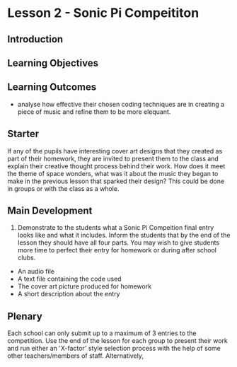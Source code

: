 # Lesson 2 - Sonic Pi Compeititon

## Introduction


## Learning Objectives

## Learning Outcomes
- analyse how effective their chosen coding techniques are in creating a piece of music and refine them to be more elequant. 

## Starter
If any of the pupils have interesting cover art designs that they created as part of their homework, they are invited to present them to the class and explain their creative thought process behind their work. How does it meet the theme of space wonders, what was it about the music they began to make in the previous lesson that sparked their design? This could be done in groups or with the class as a whole. 

## Main Development
1. Demonstrate to the students what a Sonic Pi Compeition final entry looks like and what it includes. Inform the students that by the end of the lesson they should have all four parts. You may wish to give students more time to perfect their entry for homework or during after school clubs.
  - An audio file 
  - A text file containing the code used
  - The cover art picture produced for homework
  - A short description about the entry


## Plenary
Each school can only submit up to a maximum of 3 entries to the competition. Use the end of the lesson for each group to present their work and run either an 'X-factor' style selection process with the help of some other teachers/members of staff. Alternatively, 

